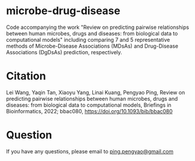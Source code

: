 # microbe-drug-disease

Code accompanying the work "Review on predicting pairwise relationships between human microbes, drugs and diseases: from biological data to computational models" including comparing 7 and 5 representative methods of Microbe-Disease Associations (MDsAs) and Drug-Disease Associations (DgDsAs) prediction, respectively.

# Citation
Lei Wang, Yaqin Tan, Xiaoyu Yang, Linai Kuang, Pengyao Ping, Review on predicting pairwise relationships between human microbes, drugs and diseases: from biological data to computational models, Briefings in Bioinformatics, 2022; bbac080, https://doi.org/10.1093/bib/bbac080

# Question
If you have any questions, please email to ping.pengyao@gmail.com
